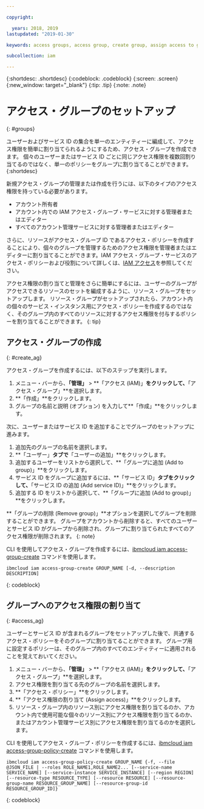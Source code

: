 ```yaml
---

copyright:

  years: 2018, 2019
lastupdated: "2019-01-30"

keywords: access groups, access group, create group, assign access to group

subcollection: iam

---
```


{:shortdesc: .shortdesc}
{:codeblock: .codeblock}
{:screen: .screen}
{:new_window: target="_blank"}
{:tip: .tip}
{:note: .note}


# アクセス・グループのセットアップ
{: #groups}

ユーザーおよびサービス ID の集合を単一のエンティティーに編成して、アクセス権限を簡単に割り当てられるようにするため、アクセス・グループを作成できます。 個々のユーザーまたはサービス ID ごとに同じアクセス権限を複数回割り当てるのではなく、単一のポリシーをグループに割り当てることができます。
{:shortdesc}

新規アクセス・グループの管理または作成を行うには、以下のタイプのアクセス権限を持っている必要があります。

* アカウント所有者
* アカウント内での IAM アクセス・グループ・サービスに対する管理者またはエディター
* すべてのアカウント管理サービスに対する管理者またはエディター

さらに、リソースがアクセス・グループ ID であるアクセス・ポリシーを作成することにより、個々のグループを管理するためのアクセス権限を管理者またはエディターに割り当てることができます。IAM アクセス・グループ・サービスのアクセス・ポリシーおよび役割について詳しくは、[IAM アクセス](/docs/iam?topic=iam-userroles#userroles)を参照してください。

アクセス権限の割り当てと管理をさらに簡単にするには、ユーザーのグループがアクセスできるリソースのセットを編成するように、リソース・グループをセットアップします。 リソース・グループがセットアップされたら、アカウント内の個々のサービス・インスタンス用にアクセス・ポリシーを作成するのではなく、そのグループ内のすべてのリソースに対するアクセス権限を付与するポリシーを割り当てることができます。
{: tip}

## アクセス・グループの作成
{: #create_ag}

アクセス・グループを作成するには、以下のステップを実行します。

1. メニュー・バーから、**「管理」** &gt; **「アクセス (IAM)」**をクリックして、**「アクセス・グループ」**を選択します。
2. **「作成」**をクリックします。
3. グループの名前と説明 (オプション) を入力して**「作成」**をクリックします。

次に、ユーザーまたはサービス ID を追加することでグループのセットアップに進みます。

1. 追加先のグループの名前を選択します。
2. **「ユーザー」**タブで**「ユーザーの追加」**をクリックします。
3. 追加するユーザーをリストから選択して、**「グループに追加 (Add to group)」**をクリックします。
4. サービス ID をグループに追加するには、**「サービス ID」**タブをクリックして、**「サービス ID の追加 (Add service ID)」**をクリックします。
5. 追加する ID をリストから選択して、**「グループに追加 (Add to group)」**をクリックします。

**「グループの削除 (Remove group)」**オプションを選択してグループを削除することができます。 グループをアカウントから削除すると、すべてのユーザーとサービス ID がグループから削除され、グループに割り当てられたすべてのアクセス権限が削除されます。
{: note}

CLI を使用してアクセス・グループを作成するには、[ibmcloud iam access-group-create](/docs/cli/reference/ibmcloud?topic=cloud-cli-ibmcloud_commands_iam#ibmcloud_iam_access_group_create) コマンドを使用します。

```
ibmcloud iam access-group-create GROUP_NAME [-d, --description DESCRIPTION]
```
{: codeblock}


## グループへのアクセス権限の割り当て
{: #access_ag}

ユーザーとサービス ID が含まれるグループをセットアップした後で、共通するアクセス・ポリシーをそのグループに割り当てることができます。 グループ用に設定するポリシーは、そのグループ内のすべてのエンティティーに適用されることを覚えておいてください。

1. メニュー・バーから、**「管理」** &gt; **「アクセス (IAM)」**をクリックして、**「アクセス・グループ」**を選択します。
2. アクセス権限を割り当てる先のグループの名前を選択します。
3. **「アクセス・ポリシー」**をクリックします。
4. **「アクセス権限の割り当て (Assign access)」**をクリックします。
5. リソース・グループ内のリソース別にアクセス権限を割り当てるのか、アカウント内で使用可能な個々のリソース別にアクセス権限を割り当てるのか、またはアカウント管理サービス別にアクセス権限を割り当てるのかを選択します。

CLI を使用してアクセス・グループ・ポリシーを作成するには、[ibmcloud iam access-group-policy-create](/docs/cli/reference/ibmcloud?topic=cloud-cli-ibmcloud_commands_iam#ibmcloud_iam_access_group_policy_create) コマンドを使用します。

```
ibmcloud iam access-group-policy-create GROUP_NAME {-f, --file @JSON_FILE | --roles ROLE_NAME1,ROLE_NAME2... [--service-name SERVICE_NAME] [--service-instance SERVICE_INSTANCE] [--region REGION] [--resource-type RESOURCE_TYPE] [--resource RESOURCE] [--resource-group-name RESOURCE_GROUP_NAME] [--resource-group-id RESOURCE_GROUP_ID]}
```
{: codeblock}
